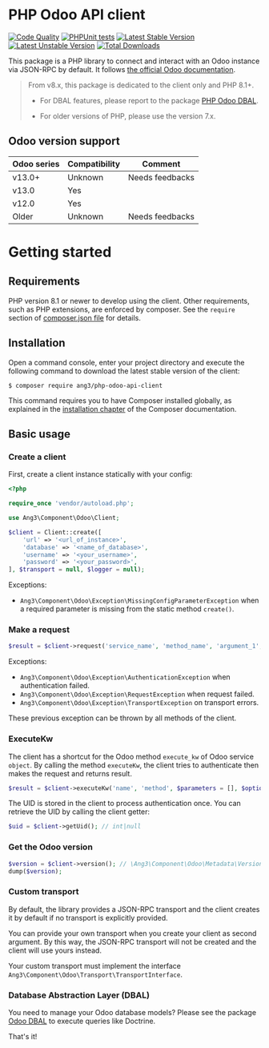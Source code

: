 PHP Odoo API client
===================

[![Code Quality](https://github.com/ang3/php-odoo-api-client/actions/workflows/php_lint.yml/badge.svg)](https://github.com/ang3/php-odoo-api-client/actions/workflows/php_lint.yml)
[![PHPUnit tests](https://github.com/ang3/php-odoo-api-client/actions/workflows/phpunit.yml/badge.svg)](https://github.com/ang3/php-odoo-api-client/actions/workflows/phpunit.yml)
[![Latest Stable Version](https://poser.pugx.org/ang3/php-odoo-api-client/v/stable)](https://packagist.org/packages/ang3/php-odoo-api-client) 
[![Latest Unstable Version](https://poser.pugx.org/ang3/php-odoo-api-client/v/unstable)](https://packagist.org/packages/ang3/php-odoo-api-client) 
[![Total Downloads](https://poser.pugx.org/ang3/php-odoo-api-client/downloads)](https://packagist.org/packages/ang3/php-odoo-api-client)

This package is a PHP library to connect and interact with an Odoo instance via JSON-RPC by default.
It follows [the official Odoo documentation](https://www.odoo.com/documentation/13.0/developer/misc/api/odoo.html).

> From v8.x, this package is dedicated to the client only and PHP 8.1+.
> 
> - For DBAL features, please report to the package [PHP Odoo DBAL](https://github.com/ang3/php-odoo-dbal).
>
> - For older versions of PHP, please use the version 7.x.

Odoo version support
--------------------

| Odoo series | Compatibility | Comment         |
|-------------|---------------|-----------------|
| v13.0+      | Unknown       | Needs feedbacks |
| v13.0       | Yes           |                 |
| v12.0       | Yes           |                 |
| Older       | Unknown       | Needs feedbacks |

Getting started
===============

Requirements
------------

PHP version 8.1 or newer to develop using the client. Other requirements, such as PHP extensions, are enforced by
composer. See the `require` section of [composer.json file](../composer.json)
for details.

Installation
------------

Open a command console, enter your project directory and execute the
following command to download the latest stable version of the client:

```console
$ composer require ang3/php-odoo-api-client
```

This command requires you to have Composer installed globally, as explained
in the [installation chapter](https://getcomposer.org/doc/00-intro.md)
of the Composer documentation.

Basic usage
-----------

### Create a client

First, create a client instance statically with your config:

```php
<?php

require_once 'vendor/autoload.php';

use Ang3\Component\Odoo\Client;

$client = Client::create([
    'url' => '<url_of_instance>',
    'database' => '<name_of_database>',
    'username' => '<your_username>',
    'password' => '<your_password>',
], $transport = null, $logger = null);
```

Exceptions:
- ```Ang3\Component\Odoo\Exception\MissingConfigParameterException``` when a required parameter is missing 
from the static method ```create()```.

### Make a request

```php
$result = $client->request('service_name', 'method_name', 'argument_1', 'argument_2'/*, ...*/);
```

Exceptions:
- ```Ang3\Component\Odoo\Exception\AuthenticationException``` when authentication failed.
- ```Ang3\Component\Odoo\Exception\RequestException``` when request failed.
- ```Ang3\Component\Odoo\Exception\TransportException``` on transport errors.

These previous exception can be thrown by all methods of the client.

### ExecuteKw

The client has a shortcut for the Odoo method `execute_kw` of Odoo service `object`.
By calling the method `executeKw`, the client tries to authenticate then makes the request and returns result.

```php
$result = $client->executeKw('name', 'method', $parameters = [], $options = []);
```

The UID is stored in the client to process authentication once. You can retrieve the UID by calling the client getter:

```php
$uid = $client->getUid(); // int|null
```

### Get the Odoo version

```php
$version = $client->version(); // \Ang3\Component\Odoo\Metadata\Version
dump($version);
```

### Custom transport

By default, the library provides a JSON-RPC transport and the client creates it by default 
if no transport is explicitly provided. 

You can provide your own transport when you create your client as second argument. By this way, the JSON-RPC transport 
will not be created and the client will use yours instead.

Your custom transport must implement the interface `Ang3\Component\Odoo\Transport\TransportInterface`.

### Database Abstraction Layer (DBAL)

You need to manage your Odoo database models? 
Please see the package [Odoo DBAL](https://github.com/ang3/php-odoo-dbal) to execute queries like Doctrine.

That's it!
